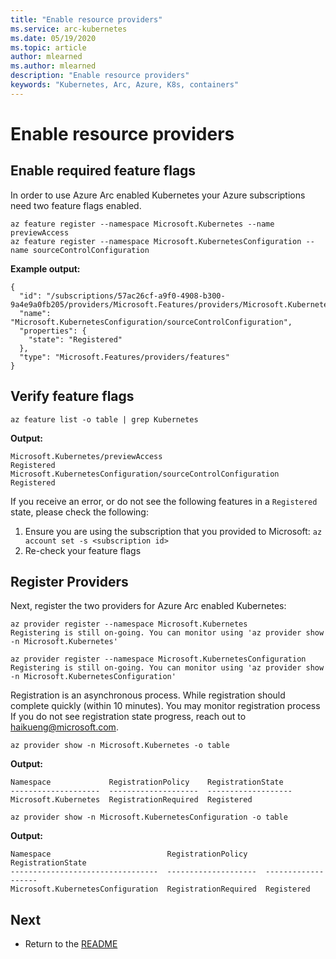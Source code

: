 ```yaml
---
title: "Enable resource providers"
ms.service: arc-kubernetes
ms.date: 05/19/2020
ms.topic: article
author: mlearned
ms.author: mlearned
description: "Enable resource providers"
keywords: "Kubernetes, Arc, Azure, K8s, containers"
---
```


# Enable resource providers

## Enable required feature flags

In order to use Azure Arc enabled Kubernetes your Azure subscriptions need two feature flags enabled.

```console
az feature register --namespace Microsoft.Kubernetes --name previewAccess
az feature register --namespace Microsoft.KubernetesConfiguration --name sourceControlConfiguration
```

**Example output:**

```console
{
  "id": "/subscriptions/57ac26cf-a9f0-4908-b300-9a4e9a0fb205/providers/Microsoft.Features/providers/Microsoft.KubernetesConfiguration/features/sourceControlConfiguration",
  "name": "Microsoft.KubernetesConfiguration/sourceControlConfiguration",
  "properties": {
    "state": "Registered"
  },
  "type": "Microsoft.Features/providers/features"
}
```

## Verify feature flags

```console
az feature list -o table | grep Kubernetes
```

**Output:**

```console
Microsoft.Kubernetes/previewAccess                                                Registered
Microsoft.KubernetesConfiguration/sourceControlConfiguration                      Registered
```

If you receive an error, or do not see the following features in a `Registered` state, please check the following:

1. Ensure you are using the subscription that you provided to Microsoft: `az account set -s <subscription id>`
1. Re-check your feature flags

## Register Providers

Next, register the two providers for Azure Arc enabled Kubernetes:

```console
az provider register --namespace Microsoft.Kubernetes
Registering is still on-going. You can monitor using 'az provider show -n Microsoft.Kubernetes'

az provider register --namespace Microsoft.KubernetesConfiguration
Registering is still on-going. You can monitor using 'az provider show -n Microsoft.KubernetesConfiguration'
```

Registration is an asynchronous process. While registration should complete quickly (within 10 minutes). You may monitor registration process If you do not see registration state progress, reach out to <haikueng@microsoft.com>.

```console
az provider show -n Microsoft.Kubernetes -o table
```

**Output:**

```console
Namespace             RegistrationPolicy    RegistrationState
--------------------  --------------------  -------------------
Microsoft.Kubernetes  RegistrationRequired  Registered
```

```console
az provider show -n Microsoft.KubernetesConfiguration -o table
```

**Output:**

```console
Namespace                          RegistrationPolicy    RegistrationState
---------------------------------  --------------------  -------------------
Microsoft.KubernetesConfiguration  RegistrationRequired  Registered
```

## Next

* Return to the [README](../README.md#connect-your-first-cluster)

